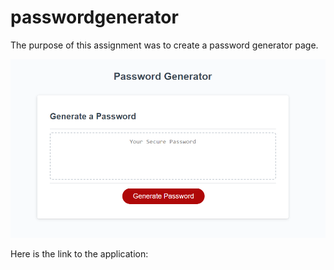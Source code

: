 # passwordgenerator

The purpose of this assignment was to create a password generator page. 

![Image](./assets/Capture.PNG)

Here is the link to the application:
